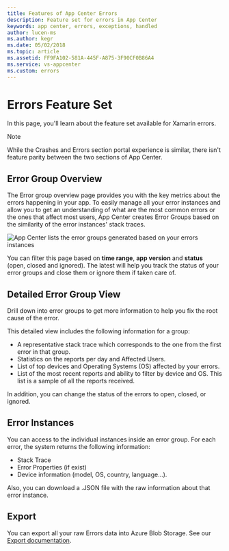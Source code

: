 ```yaml
---
title: Features of App Center Errors
description: Feature set for errors in App Center
keywords: app center, errors, exceptions, handled
author: lucen-ms
ms.author: kegr
ms.date: 05/02/2018
ms.topic: article
ms.assetid: FF9FA102-581A-445F-A875-3F90CF0B86A4
ms.service: vs-appcenter
ms.custom: errors
---
```

# Errors Feature Set
In this page, you'll learn about the feature set available for Xamarin errors.

> [!NOTE]
> While the Crashes and Errors section portal experience is similar, there isn't feature parity between the two sections of App Center.


## Error Group Overview
The Error group overview page provides you with the key metrics about the errors happening in your app. To easily manage all your error instances and allow you to get an understanding of what are the most common errors or the ones that affect most users, App Center creates Error Groups based on the similarity of the error instances' stack traces.

![App Center lists the error groups generated based on your errors instances](~/errors/images/groupsoverview.png)

You can filter this page based on **time range**, **app version** and **status** (open, closed and ignored). The latest will help you track the status of your error groups and close them or ignore them if taken care of.

## Detailed Error Group View
Drill down into error groups to get more information to help you fix the root cause of the error.

This detailed view includes the following information for a group:
- A representative stack trace which corresponds to the one from the first error in that group.
- Statistics on the reports per day and Affected Users.
- List of top devices and Operating Systems (OS) affected by your errors.
- List of the most recent reports and ability to filter by device and OS. This list is a sample of all the reports received.

In addition, you can change the status of the errors to open, closed, or ignored.

## Error Instances
You can access to the individual instances inside an error group. For each error, the system returns the following information:
- Stack Trace
- Error Properties (if exist)
- Device information (model, OS, country, language...).

Also, you can download a .JSON file with the raw information about that error instance.

## Export
You can export all your raw Errors data into Azure Blob Storage. See our [Export documentation](~/analytics/export.md).
